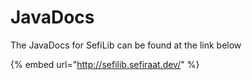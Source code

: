 # JavaDocs

The JavaDocs for SefiLib can be found at the link below

{% embed url="http://sefilib.sefiraat.dev/" %}
